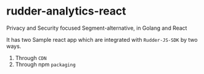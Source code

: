 # rudder-analytics-react
Privacy and Security focused Segment-alternative, in Golang and React  


It has two Sample react app which are integrated with `Rudder-JS-SDK` by two ways.
1. Through `CDN`
2. Through npm `packaging`
